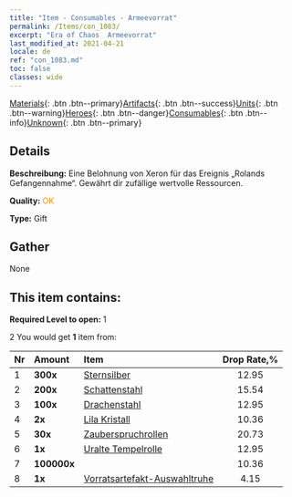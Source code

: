 ```yaml
---
title: "Item - Consumables - Armeevorrat"
permalink: /Items/con_1083/
excerpt: "Era of Chaos  Armeevorrat"
last_modified_at: 2021-04-21
locale: de
ref: "con_1083.md"
toc: false
classes: wide
---
```

 [Materials](/de/Items/){: .btn .btn--primary}[Artifacts](/de/Items/Artifacts/){: .btn .btn--success}[Units](/de/Items/Units/){: .btn .btn--warning}[Heroes](/de/Items/Heroes/){: .btn .btn--danger}[Consumables](/de/Items/Consumables/){: .btn .btn--info}[Unknown](/de/Items/Unknown/){: .btn .btn--primary}

## Details
 **Beschreibung:** Eine Belohnung von Xeron für das Ereignis „Rolands Gefangennahme“. Gewährt dir zufällige wertvolle Ressourcen.

 **Quality:** <span style="color: #FF8C00">OK</span>

 **Type:** Gift

## Gather

  None

## This item contains:

 **Required Level to open:** 1

 2 You would get **1** item  from:

  | Nr | Amount |     Item    | Drop Rate,% |
  |:---|:-------|:------------|:---------:|
  | 1 |  **300x** | [Sternsilber](/de/Items/con_882/) | 12.95 | 
  | 2 |  **200x** | [Schattenstahl](/de/Items/con_881/) | 15.54 | 
  | 3 |  **100x** | [Drachenstahl](/de/Items/con_880/) | 12.95 | 
  | 4 |  **2x** | [Lila Kristall](/de/Items/con_720/) | 10.36 | 
  | 5 |  **30x** | [Zauberspruchrollen](/de/Items/con_694/) | 20.73 | 
  | 6 |  **1x** | [Uralte Tempelrolle](/de/Items/con_697/) | 12.95 | 
  | 7 |  **100000x** | <i class="fas fa-coins"/> | 10.36 | 
  | 8 |  **1x** | [Vorratsartefakt-Auswahltruhe](/de/Items/con_1084/) | 4.15 | 
